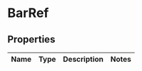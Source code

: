 
# BarRef

## Properties
Name | Type | Description | Notes
------------ | ------------- | ------------- | -------------




